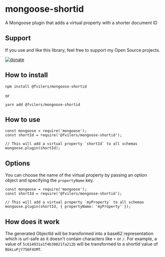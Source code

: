 # mongoose-shortid

A Mongoose plugin that adds a virtual property with a shorter document ID

## Support

If you use and like this library, feel free to support my Open Source projects.

[![donate](https://www.paypalobjects.com/en_US/BE/i/btn/btn_donateCC_LG.gif)](https://www.paypal.com/cgi-bin/webscr?cmd=_donations&business=JZ26X897M9V9L&currency_code=EUR)

## How to install

```
npm install @fvilers/mongoose-shortid
```

or

```
yarn add @fvilers/mongoose-shortid
```

## How to use

```
const mongoose = require('mongoose');
const shortId = require('@fvilers/mongoose-shortid');

// This will add a virtual property `shortId` to all schemas
mongoose.plugin(shortId);
```

## Options

You can choose the name of the virtual property by passing an option object and specifying the `propertyName` key.

```
const mongoose = require('mongoose');
const shortId = require('@fvilers/mongoose-shortid');

// This will add a virtual property `myProperty` to all schemas
mongoose.plugin(shortId, { propertyName: 'myProperty' });
```

## How does it work

The generated ObjectId will be transformed into a base62 representation which is url-safe as it doesn't contain characters like `+` or `/`. For example, a value of `5c614931a1f4b30021fa212b` will be transformed to a shortId value of `BbkLuPjY756F4VMT`.
